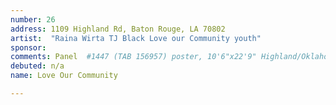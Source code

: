 ```yaml
---
number: 26
address: 1109 Highland Rd, Baton Rouge, LA 70802
artist:  "Raina Wirta TJ Black Love our Community youth"
sponsor:
comments: Panel  #1447 (TAB 156957) poster, 10'6"x22'9" Highland/Oklahoma facing N (right, 38619 imps). No left reads in the area.
debuted: n/a
name: Love Our Community

---
```

